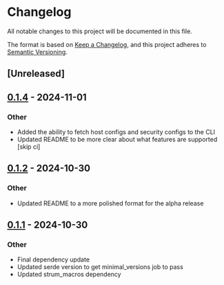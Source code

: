# Changelog

All notable changes to this project will be documented in this file.

The format is based on [Keep a Changelog](https://keepachangelog.com/en/1.0.0/),
and this project adheres to [Semantic Versioning](https://semver.org/spec/v2.0.0.html).

## [Unreleased]

## [0.1.4](https://github.com/Dark-Alex-17/managarr/compare/v0.1.3...v0.1.4) - 2024-11-01

### Other

- Added the ability to fetch host configs and security configs to the CLI
- Updated README to be more clear about what features are supported [skip ci]

## [0.1.2](https://github.com/Dark-Alex-17/managarr/compare/v0.1.1...v0.1.2) - 2024-10-30

### Other

- Updated README to a more polished format for the alpha release

## [0.1.1](https://github.com/Dark-Alex-17/managarr/compare/v0.1.0...v0.1.1) - 2024-10-30

### Other

- Final dependency update
- Updated serde version to get minimal_versions job to pass
- Updated strum_macros dependency
